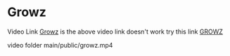 <h1>Growz</h1>

Video Link  [Growz](https://drive.google.com/file/d/1qIKGt5-TKXZ0EjgRJ5QjQXYAtyQCTFBx/view?usp=sharing)
is the above video link doesn't work try this link [GROWZ](https://growz.vercel.app/growz.mp4)

video folder 
main/public/growz.mp4


